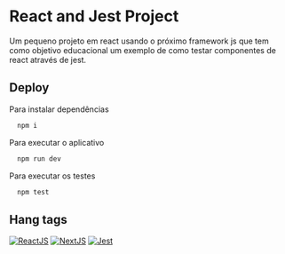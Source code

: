 # React and Jest Project

Um pequeno projeto em react usando o próximo framework js que tem como objetivo educacional um exemplo de como testar componentes de react através de jest.

## Deploy

Para instalar dependências

```bash
  npm i
```

Para executar o aplicativo

```bash
  npm run dev
```

Para executar os testes

```bash
  npm test
```

## Hang tags

[![ReactJS](https://img.shields.io/badge/License-ReactJS-green.svg)](https://react.dev/)
[![NextJS](https://img.shields.io/badge/License-NextJS-yellow.svg)](https://nextjs.org/)
[![Jest](https://img.shields.io/badge/License-Jest-blue.svg)](https://jestjs.io/)
